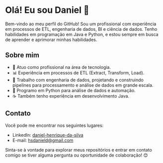 # Olá! Eu sou Daniel 👋

Bem-vindo ao meu perfil do GitHub! Sou um profissional com experiência em processos de ETL, engenharia de dados, BI e ciência de dados. Tenho habilidades em programação em Java e Python, e estou sempre em busca de aprender e aprimorar minhas habilidades.

## Sobre mim

- 💼 Atuo como profissional na área de tecnologia.
- 📊 Experiência em processos de ETL (Extract, Transform, Load).
- 🔧 Trabalho com engenharia de dados, projetando e construindo pipelines para processamento e análise de dados em grande escala.
- 🐍 Programo em Python para análise de dados e automação.
- ☕ Também tenho experiência em desenvolvimento Java.

## Contato

Você pode me encontrar nos seguintes lugares:

- LinkedIn: [daniel-henrique-da-silva](https://www.linkedin.com/in/daniel-henrique-da-silva/)
- E-mail: hsdanield@gmail.com

Sinta-se à vontade para explorar meus repositórios e entrar em contato comigo se tiver alguma pergunta ou oportunidade de colaboração! 😊
